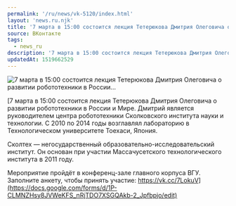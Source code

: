 ```yaml
---
permalink: '/ru/news/vk-5120/index.html'
layout: 'news.ru.njk'
title: '7 марта в 15:00 состоится лекция Тетерюкова Дмитрия Олеговича о развитии робототехники в России…'
source: ВКонтакте
tags:
  - news_ru
description: '7 марта в 15:00 состоится лекция Тетерюкова Дмитрия Олеговича о развитии робототехники в России…'
updatedAt: 1519662529
---
```

![7 марта в 15:00 состоится лекция Тетерюкова Дмитрия Олеговича о развитии робототехники в России…](https://sun9-70.userapi.com/c840537/v840537944/5c8f3/-joAeoXjj2w.jpg)

[7 марта в 15:00 состоится лекция Тетерюкова Дмитрия Олеговича о развитии робототехники в России и Мире. Дмитрий является руководителем центра робототехники Сколковского института науки и технологии. С 2010 по 2014 годы возглавлял лабораторию в Технoлогическом университете Тоехаси, Япония. 
 
Сколтех — негосударственный образовательно-исследовательский институт. Он основан при участии Массачусетского технологического института в 2011 году. 
 
Мероприятие пройдёт в конференц-зале главного корпуса ВГУ. Заполните анкету, чтобы принять участие: https://vk.cc/7LokuV](https://docs.google.com/forms/d/1P-CLMNZHsy8JVWeKFS_nRjTDO7XSGQAkb-2_Jpfbpjo/edit)
